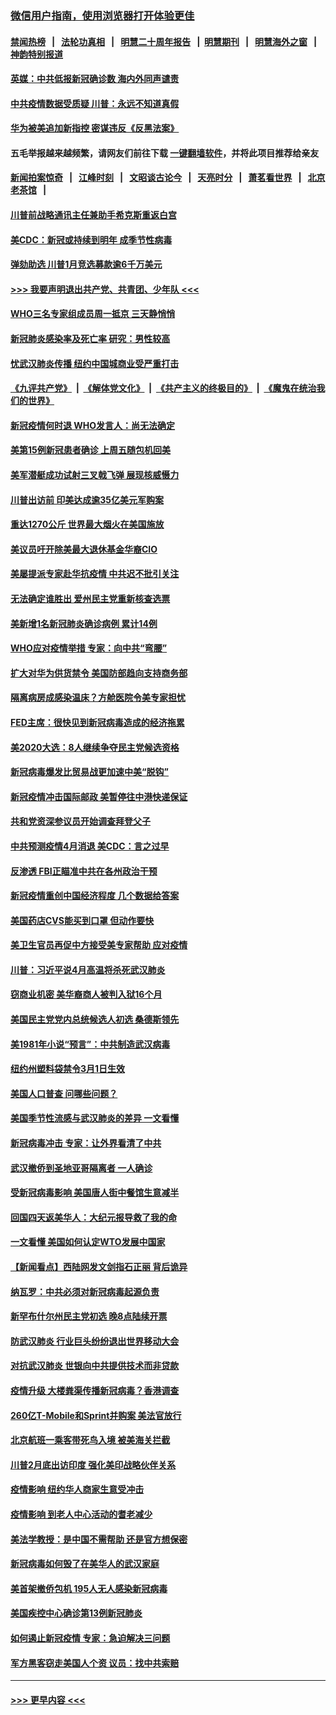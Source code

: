 ### [微信用户指南，使用浏览器打开体验更佳](https://github.com/gfw-breaker/banned-news1/blob/master/indexes/wechat-guide.md?t=0)
#### [禁闻热榜](热点新闻.md?t=0)  &nbsp;&nbsp;|&nbsp;&nbsp; [法轮功真相](https://github.com/gfw-breaker/truth/blob/master/README.md?t=0) &nbsp;&nbsp;|&nbsp;&nbsp; [明慧二十周年报告](https://github.com/gfw-breaker/mh-reports/blob/master/README.md?t=0) &nbsp;&nbsp;|&nbsp;&nbsp;[明慧期刊](https://github.com/gfw-breaker/mh-qikan) &nbsp;&nbsp;|&nbsp;&nbsp; [明慧海外之窗](https://github.com/gfw-breaker/mh-news/blob/master/README.md?t=0) &nbsp;&nbsp;|&nbsp;&nbsp; [神韵特别报道](https://github.com/gfw-breaker/mh-news/blob/master/shenyun.md?t=0)
#### [英媒：中共低报新冠确诊数 海内外同声谴责](../pages/nsc412/n11867421.md?t=02140811) 
#### [中共疫情数据受质疑 川普：永远不知道真假](../pages/nsc412/n11867195.md?t=02140811) 
#### [华为被美追加新指控 密谋违反《反黑法案》](../pages/nsc412/n11867191.md?t=02140811) 
#### 五毛举报越来越频繁，请网友们前往下载 [一键翻墙软件](https://github.com/gfw-breaker/ssr-accounts)，并将此项目推荐给亲友
#### [新闻拍案惊奇](https://github.com/gfw-breaker/banned-news1/blob/master/pages/link4.md) &nbsp;&nbsp;|&nbsp;&nbsp; [江峰时刻](https://github.com/gfw-breaker/banned-news1/blob/master/pages/link4.md) &nbsp;&nbsp;|&nbsp;&nbsp; [文昭谈古论今](https://github.com/gfw-breaker/banned-news1/blob/master/pages/link4.md) &nbsp;&nbsp;|&nbsp;&nbsp; [天亮时分](https://github.com/gfw-breaker/banned-news1/blob/master/pages/link4.md) &nbsp;&nbsp;|&nbsp;&nbsp; [萧茗看世界](https://github.com/gfw-breaker/banned-news1/blob/master/pages/link4.md) &nbsp;&nbsp;|&nbsp;&nbsp; [北京老茶馆](https://github.com/gfw-breaker/banned-news1/blob/master/pages/link4.md) &nbsp;&nbsp;|&nbsp;&nbsp; 
#### [川普前战略通讯主任兼助手希克斯重返白宫](../pages/nsc412/n11867104.md?t=02140811) 
#### [美CDC：新冠或持续到明年 成季节性病毒](../pages/nsc412/n11867279.md?t=02140811) 
#### [弹劾助选 川普1月竞选募款逾6千万美元](../pages/nsc412/n11866950.md?t=02140811) 
#### [>>> 我要声明退出共产党、共青团、少年队 <<<](https://github.com/begood0513/goodnews/blob/master/quit/letter.md) 
#### [WHO三名专家组成员周一抵京 三天静悄悄](../pages/nsc412/n11866947.md?t=02140811) 
#### [新冠肺炎感染率及死亡率 研究：男性较高](../pages/nsc412/n11866956.md?t=02140811) 
#### [忧武汉肺炎传播 纽约中国城商业受严重打击](../pages/nsc412/n11866902.md?t=02140811) 
#### [《九评共产党》](https://github.com/begood0513/9ping.md/blob/master/README.md) &nbsp;|&nbsp; [《解体党文化》](../../../../jtdwh.md/blob/master/README.md)  &nbsp;|&nbsp; [《共产主义的终极目的》](../../../../gczydzjmd.md/blob/master/README.md) &nbsp;|&nbsp; [《魔鬼在统治我们的世界》](../../../../mgztzwmdsj.md/blob/master/README.md) 
#### [新冠疫情何时退 WHO发言人：尚无法确定](../pages/nsc412/n11866864.md?t=02140811) 
#### [美第15例新冠患者确诊 上周五随包机回美](../pages/nsc412/n11866852.md?t=02140811) 
#### [美军潜艇成功试射三叉戟飞弹 展现核威慑力](../pages/nsc412/n11866046.md?t=02140811) 
#### [川普出访前 印美达成逾35亿美元军购案](../pages/nsc412/n11865444.md?t=02140811) 
#### [重达1270公斤 世界最大烟火在美国施放](../pages/nsc412/n11865198.md?t=02140811) 
#### [美议员吁开除美最大退休基金华裔CIO](../pages/nsc412/n11865230.md?t=02140811) 
#### [美屡提派专家赴华抗疫情 中共迟不批引关注](../pages/nsc412/n11864719.md?t=02140811) 
#### [无法确定谁胜出 爱州民主党重新核查选票](../pages/nsc412/n11864830.md?t=02140811) 
#### [美新增1名新冠肺炎确诊病例 累计14例](../pages/nsc412/n11864893.md?t=02140811) 
#### [WHO应对疫情举措 专家：向中共“弯腰”](../pages/nsc412/n11864727.md?t=02140811) 
#### [扩大对华为供货禁令 美国防部趋向支持商务部](../pages/nsc412/n11864773.md?t=02140811) 
#### [隔离病房成感染温床？方舱医院令美专家担忧](../pages/nsc412/n11864575.md?t=02140811) 
#### [FED主席：很快见到新冠病毒造成的经济拖累](../pages/nsc412/n11864507.md?t=02140811) 
#### [美2020大选：8人继续争夺民主党候选资格](../pages/nsc412/n11864327.md?t=02140811) 
#### [新冠病毒爆发比贸易战更加速中美“脱钩”](../pages/nsc412/n11864470.md?t=02140811) 
#### [新冠疫情冲击国际邮政 美暂停往中港快递保证](../pages/nsc412/n11864207.md?t=02140811) 
#### [共和党资深参议员开始调查拜登父子](../pages/nsc412/n11863984.md?t=02140811) 
#### [中共预测疫情4月消退 美CDC：言之过早](../pages/nsc412/n11864310.md?t=02140811) 
#### [反渗透 FBI正瞄准中共在各州政治干预](../pages/nsc412/n11864300.md?t=02140811) 
#### [新冠疫情重创中国经济程度 几个数据给答案](../pages/nsc412/n11864203.md?t=02140811) 
#### [美国药店CVS能买到口罩 但动作要快](../pages/nsc412/n11862438.md?t=02140811) 
#### [美卫生官员再促中方接受美专家帮助 应对疫情](../pages/nsc412/n11864043.md?t=02140811) 
#### [川普：习近平说4月高温将杀死武汉肺炎](../pages/nsc412/n11860814.md?t=02140811) 
#### [窃商业机密 美华裔商人被判入狱16个月](../pages/nsc412/n11863911.md?t=02140811) 
#### [美国民主党党内总统候选人初选 桑德斯领先](../pages/nsc412/n11863475.md?t=02140811) 
#### [美1981年小说“预言”：中共制造武汉病毒](../pages/nsc412/n11863306.md?t=02140811) 
#### [纽约州塑料袋禁令3月1日生效](../pages/nsc412/n11862832.md?t=02140811) 
#### [美国人口普查  问哪些问题？](../pages/nsc412/n11862808.md?t=02140811) 
#### [美国季节性流感与武汉肺炎的差异 一文看懂](../pages/nsc412/n11862428.md?t=02140811) 
#### [新冠病毒冲击 专家：让外界看清了中共](../pages/nsc412/n11862280.md?t=02140811) 
#### [武汉撤侨到圣地亚哥隔离者 一人确诊](../pages/nsc412/n11862460.md?t=02140811) 
#### [受新冠病毒影响 美国唐人街中餐馆生意减半](../pages/nsc412/n11861940.md?t=02140811) 
#### [回国四天返美华人：大纪元报导救了我的命](../pages/nsc412/n11862181.md?t=02140811) 
#### [一文看懂 美国如何认定WTO发展中国家](../pages/nsc412/n11862051.md?t=02140811) 
#### [【新闻看点】西陆网发文剑指石正丽 背后诡异](../pages/nsc412/n11861792.md?t=02140811) 
#### [纳瓦罗：中共必须对新冠病毒起源负责](../pages/nsc412/n11861810.md?t=02140811) 
#### [新罕布什尔州民主党初选 晚8点陆续开票](../pages/nsc412/n11861872.md?t=02140811) 
#### [防武汉肺炎 行业巨头纷纷退出世界移动大会](../pages/nsc412/n11861795.md?t=02140811) 
#### [对抗武汉肺炎 世银向中共提供技术而非贷款](../pages/nsc412/n11861652.md?t=02140811) 
#### [疫情升级 大楼粪渠传播新冠病毒？香港调查](../pages/nsc412/n11861556.md?t=02140811) 
#### [260亿T-Mobile和Sprint并购案 美法官放行](../pages/nsc412/n11861511.md?t=02140811) 
#### [北京航班一乘客带死鸟入境 被美海关拦截](../pages/nsc412/n11861317.md?t=02140811) 
#### [川普2月底出访印度 强化美印战略伙伴关系](../pages/nsc412/n11860557.md?t=02140811) 
#### [疫情影响  纽约华人商家生意受冲击](../pages/nsc412/n11860284.md?t=02140811) 
#### [疫情影响  到老人中心活动的耆老减少](../pages/nsc412/n11860199.md?t=02140811) 
#### [美法学教授：是中国不需帮助 还是官方想保密](../pages/nsc412/n11859492.md?t=02140811) 
#### [新冠病毒如何毁了在美华人的武汉家庭](../pages/nsc412/n11859524.md?t=02140811) 
#### [美首架撤侨包机 195人无人感染新冠病毒](../pages/nsc412/n11859908.md?t=02140811) 
#### [美国疾控中心确诊第13例新冠肺炎](../pages/nsc412/n11859966.md?t=02140811) 
#### [如何遏止新冠疫情 专家：急迫解决三问题](../pages/nsc412/n11859685.md?t=02140811) 
#### [军方黑客窃走美国人个资 议员：找中共索赔](../pages/nsc412/n11859371.md?t=02140811) 

----
#### [ >>> 更早内容 <<< ](../indexes/nsc412-earlier.md)
